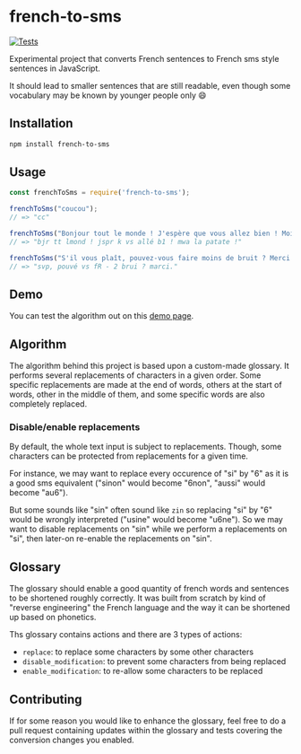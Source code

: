 # french-to-sms

[![Tests](https://github.com/raphael-leger/french-to-sms/actions/workflows/test.yml/badge.svg?branch=master)](https://github.com/raphael-leger/french-to-sms/actions/workflows/test.yml)

Experimental project that converts French sentences to French sms style sentences in JavaScript.

It should lead to smaller sentences that are still readable, even though some vocabulary may be known by younger people only 😄

## Installation

```bash
npm install french-to-sms
```

## Usage

```javascript
const frenchToSms = require('french-to-sms');

frenchToSms("coucou");
// => "cc"

frenchToSms("Bonjour tout le monde ! J'espère que vous allez bien ! Moi la patate !");
// => "bjr tt lmond ! jspr k vs allé b1 ! mwa la patate !"

frenchToSms("S'il vous plaît, pouvez-vous faire moins de bruit ? Merci.");
// => "svp, pouvé vs fR - 2 brui ? marci."
```

## Demo

You can test the algorithm out on this [demo page](https://raphael-leger.github.io/french-to-sms/).


## Algorithm

The algorithm behind this project is based upon a custom-made glossary. It performs several replacements of characters in a given order. Some specific replacements are made at the end of words, others at the start of words, other in the middle of them, and some specific words are also completely replaced.

### Disable/enable replacements
By default, the whole text input is subject to replacements. Though, some characters can be protected from replacements for a given time.

For instance, we may want to replace every occurence of "si" by "6" as it is a good sms equivalent ("sinon" would become "6non", "aussi" would become "au6").

But some sounds like "sin" often sound like `zin` so replacing "si" by "6" would be wrongly interpreted ("usine" would become "u6ne").
So we may want to disable replacements on "sin" while we perform a replacements on "si", then later-on re-enable the replacements on "sin".


## Glossary

The glossary should enable a good quantity of french words and sentences to be shortened roughly correctly.
It was built from scratch by kind of "reverse engineering" the French language and the way it can be shortened up based on phonetics.

Ths glossary contains actions and there are 3 types of actions:
- `replace`: to replace some characters by some other characters
- `disable_modification`: to prevent some characters from being replaced
- `enable_modification`: to re-allow some characters to be replaced


## Contributing

If for some reason you would like to enhance the glossary, feel free to do a pull request containing updates within the glossary and tests covering the conversion changes you enabled.
